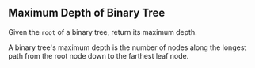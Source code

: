 ## Maximum Depth of Binary Tree
Given the `root` of a binary tree, return its maximum depth.

A binary tree's maximum depth is the number of nodes along the longest path from the root node down to the farthest leaf node.